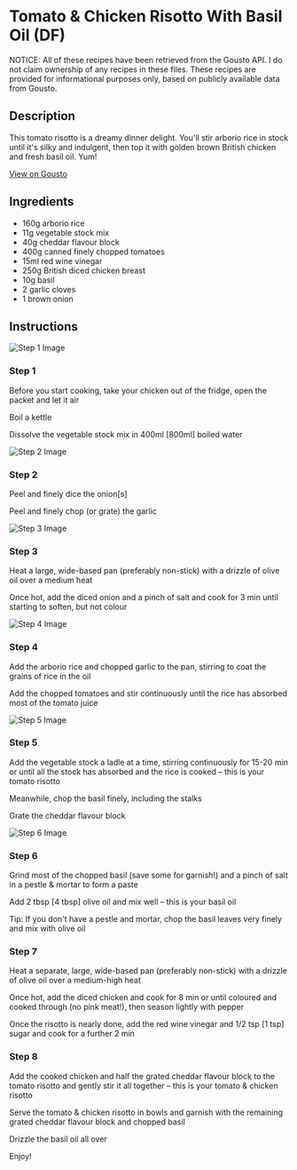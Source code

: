 # Tomato & Chicken Risotto With Basil Oil (DF)

NOTICE: All of these recipes have been retrieved from the Gousto API. I do not claim ownership of any recipes in these files. These recipes are provided for informational purposes only, based on publicly available data from Gousto.

## Description

This tomato risotto is a dreamy dinner delight. You'll stir arborio rice in stock until it's silky and indulgent, then top it with golden brown British chicken and fresh basil oil. Yum!

[View on Gousto](https://www.gousto.co.uk/recipes/cookbook/tomato-chicken-risotto-with-basil-oil-df)

## Ingredients

- 160g arborio rice
- 11g vegetable stock mix
- 40g cheddar flavour block
- 400g canned finely chopped tomatoes
- 15ml red wine vinegar
- 250g British diced chicken breast
- 10g basil
- 2 garlic cloves
- 1 brown onion

## Instructions

![Step 1 Image](https://production-media.gousto.co.uk/cms/recipe-step-image/step-1-1643194397742-x200.jpg)

### Step 1

Before you start cooking, take your chicken out of the fridge, open the packet and let it air

Boil a kettle

Dissolve the vegetable stock mix in 400ml <span class="text-danger">[800ml]</span> boiled water

![Step 2 Image](https://production-media.gousto.co.uk/cms/recipe-step-image/step-2-1643194403784-x200.jpg)

### Step 2

Peel and finely dice the onion<span class="text-danger">[s]</span>

Peel and finely chop (or grate) the garlic

![Step 3 Image](https://production-media.gousto.co.uk/cms/recipe-step-image/step-3-1643194408839-x200.jpg)

### Step 3

Heat a large, wide-based pan (preferably non-stick) with a drizzle of olive oil over a medium heat

Once hot, add the diced onion and a pinch of salt and cook for 3 min until starting to soften, but not colour

![Step 4 Image](https://production-media.gousto.co.uk/cms/recipe-step-image/step-4-1643194412858-x200.jpg)

### Step 4

Add the arborio rice and chopped garlic to the pan, stirring to coat the grains of rice in the oil

Add the chopped tomatoes and stir continuously until the rice has absorbed most of the tomato juice

![Step 5 Image](https://production-media.gousto.co.uk/cms/recipe-step-image/step-5-1643194419572-x200.jpg)

### Step 5

Add the vegetable stock a ladle at a time, stirring continuously for 15-20 min or until all the stock has absorbed and the rice is cooked – this is your tomato risotto

Meanwhile, chop the basil finely, including the stalks

Grate the cheddar flavour block

![Step 6 Image](https://production-media.gousto.co.uk/cms/recipe-step-image/step-6-1643194437383-x200.jpg)

### Step 6

Grind most of the chopped basil (save some for garnish!) and a pinch of salt in a pestle & mortar to form a paste

Add 2 tbsp <span class="text-danger">[4 tbsp]</span> olive oil and mix well – this is your basil oil

Tip: If you don't have a pestle and mortar, chop the basil leaves very finely and mix with olive oil

### Step 7

Heat a separate, large, wide-based pan (preferably non-stick) with a drizzle of olive oil over a medium-high heat

Once hot, add the diced chicken and cook for 8 min or until coloured and cooked through (no pink meat!), then season lightly with pepper

Once the risotto is nearly done, add the red wine vinegar and 1/2 tsp <span class="text-danger">[1 tsp]</span> sugar and cook for a further 2 min

### Step 8

Add the cooked chicken and half the grated cheddar flavour block to the tomato risotto and gently stir it all together – this is your tomato & chicken risotto

Serve the tomato & chicken risotto in bowls and garnish with the remaining grated cheddar flavour block and chopped basil

Drizzle the basil oil all over

Enjoy!

